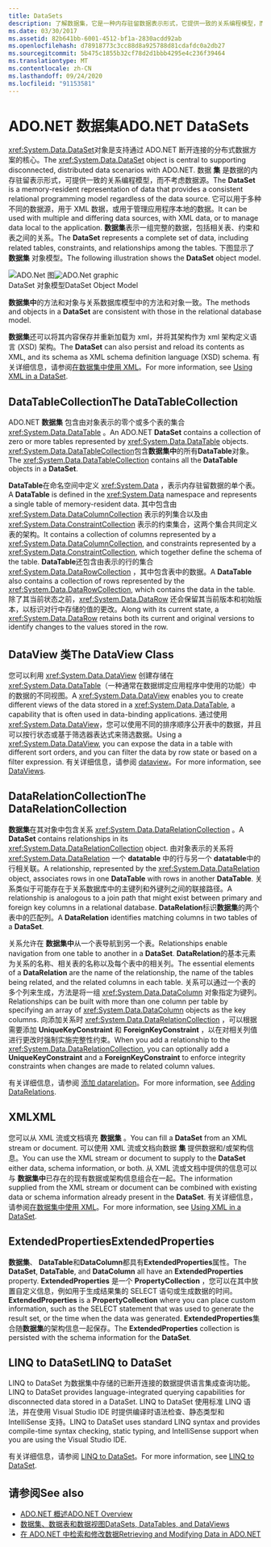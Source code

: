 ```yaml
---
title: DataSets
description: 了解数据集，它是一种内存驻留数据表示形式，它提供一致的关系编程模型，而不考虑 ADO.NET 中的数据源。
ms.date: 03/30/2017
ms.assetid: 82b641bb-6001-4512-bf1a-2830acdd92ab
ms.openlocfilehash: d78918773c3cc88d8a925788d81cdafdc0a2db27
ms.sourcegitcommit: 5b475c1855b32cf78d2d1bbb4295e4c236f39464
ms.translationtype: MT
ms.contentlocale: zh-CN
ms.lasthandoff: 09/24/2020
ms.locfileid: "91153581"
---
```

# <a name="adonet-datasets"></a><span data-ttu-id="0cb85-103">ADO.NET 数据集</span><span class="sxs-lookup"><span data-stu-id="0cb85-103">ADO.NET DataSets</span></span>

<span data-ttu-id="0cb85-104"><xref:System.Data.DataSet>对象是支持通过 ADO.NET 断开连接的分布式数据方案的核心。</span><span class="sxs-lookup"><span data-stu-id="0cb85-104">The <xref:System.Data.DataSet> object is central to supporting disconnected, distributed data scenarios with ADO.NET.</span></span> <span data-ttu-id="0cb85-105">数据 **集** 是数据的内存驻留表示形式，可提供一致的关系编程模型，而不考虑数据源。</span><span class="sxs-lookup"><span data-stu-id="0cb85-105">The **DataSet** is a memory-resident representation of data that provides a consistent relational programming model regardless of the data source.</span></span> <span data-ttu-id="0cb85-106">它可以用于多种不同的数据源，用于 XML 数据，或用于管理应用程序本地的数据。</span><span class="sxs-lookup"><span data-stu-id="0cb85-106">It can be used with multiple and differing data sources, with XML data, or to manage data local to the application.</span></span> <span data-ttu-id="0cb85-107">**数据集**表示一组完整的数据，包括相关表、约束和表之间的关系。</span><span class="sxs-lookup"><span data-stu-id="0cb85-107">The **DataSet** represents a complete set of data, including related tables, constraints, and relationships among the tables.</span></span> <span data-ttu-id="0cb85-108">下图显示了 **数据集** 对象模型。</span><span class="sxs-lookup"><span data-stu-id="0cb85-108">The following illustration shows the **DataSet** object model.</span></span>  
  
 <span data-ttu-id="0cb85-109">![ADO.Net 图](./media/ado-1-bpuedev11.png "ado_1_bpuedev11")</span><span class="sxs-lookup"><span data-stu-id="0cb85-109">![ADO.Net graphic](./media/ado-1-bpuedev11.png "ado_1_bpuedev11")</span></span>  
<span data-ttu-id="0cb85-110">DataSet 对象模型</span><span class="sxs-lookup"><span data-stu-id="0cb85-110">DataSet Object Model</span></span>  
  
 <span data-ttu-id="0cb85-111">**数据集中**的方法和对象与关系数据库模型中的方法和对象一致。</span><span class="sxs-lookup"><span data-stu-id="0cb85-111">The methods and objects in a **DataSet** are consistent with those in the relational database model.</span></span>  
  
 <span data-ttu-id="0cb85-112">**数据集**还可以将其内容保存并重新加载为 xml，并将其架构作为 xml 架构定义语言 (XSD) 架构。</span><span class="sxs-lookup"><span data-stu-id="0cb85-112">The **DataSet** can also persist and reload its contents as XML, and its schema as XML schema definition language (XSD) schema.</span></span> <span data-ttu-id="0cb85-113">有关详细信息，请参阅[在数据集中使用 XML](./dataset-datatable-dataview/using-xml-in-a-dataset.md)。</span><span class="sxs-lookup"><span data-stu-id="0cb85-113">For more information, see [Using XML in a DataSet](./dataset-datatable-dataview/using-xml-in-a-dataset.md).</span></span>  
  
## <a name="the-datatablecollection"></a><span data-ttu-id="0cb85-114">DataTableCollection</span><span class="sxs-lookup"><span data-stu-id="0cb85-114">The DataTableCollection</span></span>  

 <span data-ttu-id="0cb85-115">ADO.NET **数据集** 包含由对象表示的零个或多个表的集合 <xref:System.Data.DataTable> 。</span><span class="sxs-lookup"><span data-stu-id="0cb85-115">An ADO.NET **DataSet** contains a collection of zero or more tables represented by <xref:System.Data.DataTable> objects.</span></span> <span data-ttu-id="0cb85-116"><xref:System.Data.DataTableCollection>包含**数据集中**的所有**DataTable**对象。</span><span class="sxs-lookup"><span data-stu-id="0cb85-116">The <xref:System.Data.DataTableCollection> contains all the **DataTable** objects in a **DataSet**.</span></span>  
  
 <span data-ttu-id="0cb85-117">**DataTable**在命名空间中定义 <xref:System.Data> ，表示内存驻留数据的单个表。</span><span class="sxs-lookup"><span data-stu-id="0cb85-117">A **DataTable** is defined in the <xref:System.Data> namespace and represents a single table of memory-resident data.</span></span> <span data-ttu-id="0cb85-118">其中包含由 <xref:System.Data.DataColumnCollection> 表示的列集合以及由 <xref:System.Data.ConstraintCollection> 表示的约束集合，这两个集合共同定义表的架构。</span><span class="sxs-lookup"><span data-stu-id="0cb85-118">It contains a collection of columns represented by a <xref:System.Data.DataColumnCollection>, and constraints represented by a <xref:System.Data.ConstraintCollection>, which together define the schema of the table.</span></span> <span data-ttu-id="0cb85-119">**DataTable**还包含由表示的行的集合 <xref:System.Data.DataRowCollection> ，其中包含表中的数据。</span><span class="sxs-lookup"><span data-stu-id="0cb85-119">A **DataTable** also contains a collection of rows represented by the <xref:System.Data.DataRowCollection>, which contains the data in the table.</span></span> <span data-ttu-id="0cb85-120">除了其当前状态之前，<xref:System.Data.DataRow> 还会保留其当前版本和初始版本，以标识对行中存储的值的更改。</span><span class="sxs-lookup"><span data-stu-id="0cb85-120">Along with its current state, a <xref:System.Data.DataRow> retains both its current and original versions to identify changes to the values stored in the row.</span></span>  
  
## <a name="the-dataview-class"></a><span data-ttu-id="0cb85-121">DataView 类</span><span class="sxs-lookup"><span data-stu-id="0cb85-121">The DataView Class</span></span>  

 <span data-ttu-id="0cb85-122">您可以利用 <xref:System.Data.DataView> 创建存储在 <xref:System.Data.DataTable>（一种通常在数据绑定应用程序中使用的功能）中的数据的不同视图。</span><span class="sxs-lookup"><span data-stu-id="0cb85-122">A <xref:System.Data.DataView> enables you to create different views of the data stored in a <xref:System.Data.DataTable>, a capability that is often used in data-binding applications.</span></span> <span data-ttu-id="0cb85-123">通过使用 <xref:System.Data.DataView>，您可以使用不同的排序顺序公开表中的数据，并且可以按行状态或基于筛选器表达式来筛选数据。</span><span class="sxs-lookup"><span data-stu-id="0cb85-123">Using a <xref:System.Data.DataView>, you can expose the data in a table with different sort orders, and you can filter the data by row state or based on a filter expression.</span></span> <span data-ttu-id="0cb85-124">有关详细信息，请参阅 [dataview](./dataset-datatable-dataview/dataviews.md)。</span><span class="sxs-lookup"><span data-stu-id="0cb85-124">For more information, see [DataViews](./dataset-datatable-dataview/dataviews.md).</span></span>  
  
## <a name="the-datarelationcollection"></a><span data-ttu-id="0cb85-125">DataRelationCollection</span><span class="sxs-lookup"><span data-stu-id="0cb85-125">The DataRelationCollection</span></span>  

 <span data-ttu-id="0cb85-126">**数据集**在其对象中包含关系 <xref:System.Data.DataRelationCollection> 。</span><span class="sxs-lookup"><span data-stu-id="0cb85-126">A **DataSet** contains relationships in its <xref:System.Data.DataRelationCollection> object.</span></span> <span data-ttu-id="0cb85-127">由对象表示的关系将 <xref:System.Data.DataRelation> 一个 **datatable** 中的行与另一个 **datatable**中的行相关联。</span><span class="sxs-lookup"><span data-stu-id="0cb85-127">A relationship, represented by the <xref:System.Data.DataRelation> object, associates rows in one **DataTable** with rows in another **DataTable**.</span></span> <span data-ttu-id="0cb85-128">关系类似于可能存在于关系数据库中的主键列和外键列之间的联接路径。</span><span class="sxs-lookup"><span data-stu-id="0cb85-128">A relationship is analogous to a join path that might exist between primary and foreign key columns in a relational database.</span></span> <span data-ttu-id="0cb85-129">**DataRelation**标识**数据集**的两个表中的匹配列。</span><span class="sxs-lookup"><span data-stu-id="0cb85-129">A **DataRelation** identifies matching columns in two tables of a **DataSet**.</span></span>  
  
 <span data-ttu-id="0cb85-130">关系允许在 **数据集中**从一个表导航到另一个表。</span><span class="sxs-lookup"><span data-stu-id="0cb85-130">Relationships enable navigation from one table to another in a **DataSet**.</span></span> <span data-ttu-id="0cb85-131">**DataRelation**的基本元素为关系的名称、相关表的名称以及每个表中的相关列。</span><span class="sxs-lookup"><span data-stu-id="0cb85-131">The essential elements of a **DataRelation** are the name of the relationship, the name of the tables being related, and the related columns in each table.</span></span> <span data-ttu-id="0cb85-132">关系可以通过一个表的多个列来生成，方法是将一组 <xref:System.Data.DataColumn> 对象指定为键列。</span><span class="sxs-lookup"><span data-stu-id="0cb85-132">Relationships can be built with more than one column per table by specifying an array of <xref:System.Data.DataColumn> objects as the key columns.</span></span> <span data-ttu-id="0cb85-133">向添加关系时 <xref:System.Data.DataRelationCollection> ，可以根据需要添加 **UniqueKeyConstraint** 和 **ForeignKeyConstraint** ，以在对相关列值进行更改时强制实施完整性约束。</span><span class="sxs-lookup"><span data-stu-id="0cb85-133">When you add a relationship to the <xref:System.Data.DataRelationCollection>, you can optionally add a **UniqueKeyConstraint** and a **ForeignKeyConstraint** to enforce integrity constraints when changes are made to related column values.</span></span>  
  
 <span data-ttu-id="0cb85-134">有关详细信息，请参阅 [添加 datarelation](./dataset-datatable-dataview/adding-datarelations.md)。</span><span class="sxs-lookup"><span data-stu-id="0cb85-134">For more information, see [Adding DataRelations](./dataset-datatable-dataview/adding-datarelations.md).</span></span>  
  
## <a name="xml"></a><span data-ttu-id="0cb85-135">XML</span><span class="sxs-lookup"><span data-stu-id="0cb85-135">XML</span></span>  

 <span data-ttu-id="0cb85-136">您可以从 XML 流或文档填充 **数据集** 。</span><span class="sxs-lookup"><span data-stu-id="0cb85-136">You can fill a **DataSet** from an XML stream or document.</span></span> <span data-ttu-id="0cb85-137">可以使用 XML 流或文档向数据 **集** 提供数据和/或架构信息。</span><span class="sxs-lookup"><span data-stu-id="0cb85-137">You can use the XML stream or document to supply to the **DataSet** either data, schema information, or both.</span></span> <span data-ttu-id="0cb85-138">从 XML 流或文档中提供的信息可以与 **数据集中**已存在的现有数据或架构信息组合在一起。</span><span class="sxs-lookup"><span data-stu-id="0cb85-138">The information supplied from the XML stream or document can be combined with existing data or schema information already present in the **DataSet**.</span></span> <span data-ttu-id="0cb85-139">有关详细信息，请参阅[在数据集中使用 XML](./dataset-datatable-dataview/using-xml-in-a-dataset.md)。</span><span class="sxs-lookup"><span data-stu-id="0cb85-139">For more information, see [Using XML in a DataSet](./dataset-datatable-dataview/using-xml-in-a-dataset.md).</span></span>  
  
## <a name="extendedproperties"></a><span data-ttu-id="0cb85-140">ExtendedProperties</span><span class="sxs-lookup"><span data-stu-id="0cb85-140">ExtendedProperties</span></span>  

 <span data-ttu-id="0cb85-141">**数据集**、 **DataTable**和**DataColumn**都具有**ExtendedProperties**属性。</span><span class="sxs-lookup"><span data-stu-id="0cb85-141">The **DataSet**, **DataTable**, and **DataColumn** all have an **ExtendedProperties** property.</span></span> <span data-ttu-id="0cb85-142">**ExtendedProperties** 是一个 **PropertyCollection** ，您可以在其中放置自定义信息，例如用于生成结果集的 SELECT 语句或生成数据的时间。</span><span class="sxs-lookup"><span data-stu-id="0cb85-142">**ExtendedProperties** is a **PropertyCollection** where you can place custom information, such as the SELECT statement that was used to generate the result set, or the time when the data was generated.</span></span> <span data-ttu-id="0cb85-143">**ExtendedProperties**集合随**数据集**的架构信息一起保存。</span><span class="sxs-lookup"><span data-stu-id="0cb85-143">The **ExtendedProperties** collection is persisted with the schema information for the **DataSet**.</span></span>  
  
## <a name="linq-to-dataset"></a><span data-ttu-id="0cb85-144">LINQ to DataSet</span><span class="sxs-lookup"><span data-stu-id="0cb85-144">LINQ to DataSet</span></span>  

 <span data-ttu-id="0cb85-145">LINQ to DataSet 为数据集中存储的已断开连接的数据提供语言集成查询功能。</span><span class="sxs-lookup"><span data-stu-id="0cb85-145">LINQ to DataSet provides language-integrated querying capabilities for disconnected data stored in a DataSet.</span></span> <span data-ttu-id="0cb85-146">LINQ to DataSet 使用标准 LINQ 语法，并在使用 Visual Studio IDE 时提供编译时语法检查、静态类型和 IntelliSense 支持。</span><span class="sxs-lookup"><span data-stu-id="0cb85-146">LINQ to DataSet uses standard LINQ syntax and provides compile-time syntax checking, static typing, and IntelliSense support when you are using the Visual Studio IDE.</span></span>  
  
 <span data-ttu-id="0cb85-147">有关详细信息，请参阅 [LINQ to DataSet](linq-to-dataset.md)。</span><span class="sxs-lookup"><span data-stu-id="0cb85-147">For more information, see [LINQ to DataSet](linq-to-dataset.md).</span></span>  
  
## <a name="see-also"></a><span data-ttu-id="0cb85-148">请参阅</span><span class="sxs-lookup"><span data-stu-id="0cb85-148">See also</span></span>

- [<span data-ttu-id="0cb85-149">ADO.NET 概述</span><span class="sxs-lookup"><span data-stu-id="0cb85-149">ADO.NET Overview</span></span>](ado-net-overview.md)
- [<span data-ttu-id="0cb85-150">数据集、数据表和数据视图</span><span class="sxs-lookup"><span data-stu-id="0cb85-150">DataSets, DataTables, and DataViews</span></span>](./dataset-datatable-dataview/index.md)
- [<span data-ttu-id="0cb85-151">在 ADO.NET 中检索和修改数据</span><span class="sxs-lookup"><span data-stu-id="0cb85-151">Retrieving and Modifying Data in ADO.NET</span></span>](retrieving-and-modifying-data.md)
